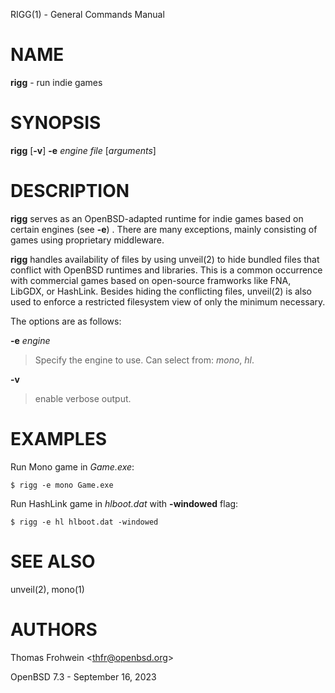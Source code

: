 RIGG(1) - General Commands Manual

# NAME

**rigg** - run indie games

# SYNOPSIS

**rigg**
\[**-v**]
**-e**&nbsp;*engine*
*file*
\[*arguments*]

# DESCRIPTION

**rigg**
serves as an OpenBSD-adapted runtime for indie games based on certain engines
(see
**-e**)
.
There are many exceptions, mainly consisting of games using proprietary middleware.

**rigg**
handles availability of files by using
unveil(2)
to hide bundled files that conflict with OpenBSD runtimes and libraries.
This is a common occurrence with commercial games based on open-source
framworks like FNA, LibGDX, or HashLink.
Besides hiding the conflicting files,
unveil(2)
is also used to enforce a restricted filesystem view of only the
minimum necessary.

The options are as follows:

**-e** *engine*

> Specify the engine to use. Can select from:
> *mono*,
> *hl*.

**-v**

> enable verbose output.

# EXAMPLES

Run Mono game in
*Game.exe*:

	$ rigg -e mono Game.exe

Run HashLink game in
*hlboot.dat*
with
**-windowed**
flag:

	$ rigg -e hl hlboot.dat -windowed

# SEE ALSO

unveil(2),
mono(1)

# AUTHORS

Thomas Frohwein &lt;[thfr@openbsd.org](mailto:thfr@openbsd.org)&gt;

OpenBSD 7.3 - September 16, 2023
